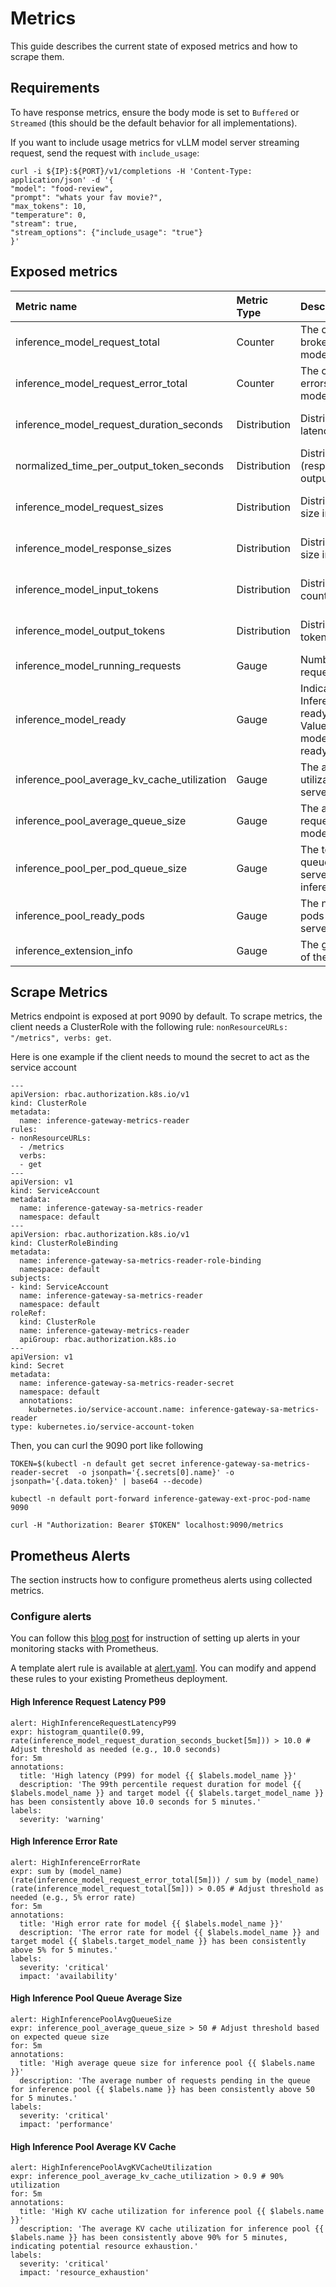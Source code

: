# Metrics

This guide describes the current state of exposed metrics and how to scrape them.

## Requirements

To have response metrics, ensure the body mode is set to `Buffered` or `Streamed` (this should be the default behavior for all implementations).

If you want to include usage metrics for vLLM model server streaming request, send the request with `include_usage`:

```
curl -i ${IP}:${PORT}/v1/completions -H 'Content-Type: application/json' -d '{
"model": "food-review",
"prompt": "whats your fav movie?",
"max_tokens": 10,
"temperature": 0,
"stream": true,
"stream_options": {"include_usage": "true"}
}'
```

## Exposed metrics

| **Metric name**                              | **Metric Type**  | <div style="width:200px">**Description**</div>  | <div style="width:250px">**Labels**</div>                                          | **Status**  |
|:---------------------------------------------|:-----------------|:------------------------------------------------------------------|:-----------------------------------------------------------------------------------|:------------|
| inference_model_request_total                | Counter          | The counter of requests broken out for each model.                | `model_name`=&lt;model-name&gt; <br> `target_model_name`=&lt;target-model-name&gt; | ALPHA       |
| inference_model_request_error_total          | Counter          | The counter of requests errors broken out for each model.         | `model_name`=&lt;model-name&gt; <br> `target_model_name`=&lt;target-model-name&gt; | ALPHA       |
| inference_model_request_duration_seconds     | Distribution     | Distribution of response latency.                                 | `model_name`=&lt;model-name&gt; <br> `target_model_name`=&lt;target-model-name&gt; | ALPHA       |
| normalized_time_per_output_token_seconds     | Distribution     | Distribution of ntpot (response latency per output token)                                 | `model_name`=&lt;model-name&gt; <br> `target_model_name`=&lt;target-model-name&gt; | ALPHA       |
| inference_model_request_sizes                | Distribution     | Distribution of request size in bytes.                            | `model_name`=&lt;model-name&gt; <br> `target_model_name`=&lt;target-model-name&gt; | ALPHA       |
| inference_model_response_sizes               | Distribution     | Distribution of response size in bytes.                           | `model_name`=&lt;model-name&gt; <br> `target_model_name`=&lt;target-model-name&gt; | ALPHA       |
| inference_model_input_tokens                 | Distribution     | Distribution of input token count.                                | `model_name`=&lt;model-name&gt; <br> `target_model_name`=&lt;target-model-name&gt; | ALPHA       |
| inference_model_output_tokens                | Distribution     | Distribution of output token count.                               | `model_name`=&lt;model-name&gt; <br> `target_model_name`=&lt;target-model-name&gt; | ALPHA       |
| inference_model_running_requests                | Gauge     | Number of running requests for each model.             | `model_name`=&lt;model-name&gt;  | ALPHA       |
| inference_model_ready                        | Gauge            | Indicates which InferenceModels are ready to serve by the epp. Value 1 indicates the model is tracked and ready. | `model_name`=&lt;model-name&gt; <br> `pool_name`=&lt;inference-pool-name&gt; | ALPHA       |
| inference_pool_average_kv_cache_utilization  | Gauge            | The average kv cache utilization for an inference server pool.    | `name`=&lt;inference-pool-name&gt;                                                 | ALPHA       |
| inference_pool_average_queue_size            | Gauge            | The average number of requests pending in the model server queue. | `name`=&lt;inference-pool-name&gt;                                                 | ALPHA       |
| inference_pool_per_pod_queue_size            | Gauge            | The total number of queue for each model server pod under the inference pool         | `model_server_pod`=&lt;model-server-pod-name&gt; <br> `name`=&lt;inference-pool-name&gt;                             | ALPHA       |
| inference_pool_ready_pods                    | Gauge            | The number of ready pods for an inference server pool.            | `name`=&lt;inference-pool-name&gt;                                                 | ALPHA       |
| inference_extension_info                     | Gauge            | The general information of the current build.                     | `commit`=&lt;hash-of-the-build&gt; <br> `build_ref`=&lt;ref-to-the-build&gt;        | ALPHA       |


## Scrape Metrics

Metrics endpoint is exposed at port 9090 by default. To scrape metrics, the client needs a ClusterRole with the following rule:
`nonResourceURLs: "/metrics", verbs: get`.

Here is one example if the client needs to mound the secret to act as the service account
```
---
apiVersion: rbac.authorization.k8s.io/v1
kind: ClusterRole
metadata:
  name: inference-gateway-metrics-reader
rules:
- nonResourceURLs:
  - /metrics
  verbs:
  - get
---
apiVersion: v1
kind: ServiceAccount
metadata:
  name: inference-gateway-sa-metrics-reader
  namespace: default
---
apiVersion: rbac.authorization.k8s.io/v1
kind: ClusterRoleBinding
metadata:
  name: inference-gateway-sa-metrics-reader-role-binding
  namespace: default
subjects:
- kind: ServiceAccount
  name: inference-gateway-sa-metrics-reader
  namespace: default
roleRef:
  kind: ClusterRole
  name: inference-gateway-metrics-reader
  apiGroup: rbac.authorization.k8s.io
---
apiVersion: v1
kind: Secret
metadata:
  name: inference-gateway-sa-metrics-reader-secret
  namespace: default
  annotations:
    kubernetes.io/service-account.name: inference-gateway-sa-metrics-reader
type: kubernetes.io/service-account-token
```
Then, you can curl the 9090 port like following
```
TOKEN=$(kubectl -n default get secret inference-gateway-sa-metrics-reader-secret  -o jsonpath='{.secrets[0].name}' -o jsonpath='{.data.token}' | base64 --decode)

kubectl -n default port-forward inference-gateway-ext-proc-pod-name  9090

curl -H "Authorization: Bearer $TOKEN" localhost:9090/metrics
```

## Prometheus Alerts

The section instructs how to configure prometheus alerts using collected metrics.

### Configure alerts

You can follow this [blog post](https://grafana.com/blog/2020/02/25/step-by-step-guide-to-setting-up-prometheus-alertmanager-with-slack-pagerduty-and-gmail/) for instruction of setting up alerts in your monitoring stacks with Prometheus.

A template alert rule is available at [alert.yaml](../../tools/alerts/alert.yaml). You can modify and append these rules to your existing Prometheus deployment.

#### High Inference Request Latency P99

```
alert: HighInferenceRequestLatencyP99
expr: histogram_quantile(0.99, rate(inference_model_request_duration_seconds_bucket[5m])) > 10.0 # Adjust threshold as needed (e.g., 10.0 seconds)
for: 5m
annotations:
  title: 'High latency (P99) for model {{ $labels.model_name }}'
  description: 'The 99th percentile request duration for model {{ $labels.model_name }} and target model {{ $labels.target_model_name }} has been consistently above 10.0 seconds for 5 minutes.'
labels:
  severity: 'warning'
```

#### High Inference Error Rate

```
alert: HighInferenceErrorRate
expr: sum by (model_name) (rate(inference_model_request_error_total[5m])) / sum by (model_name) (rate(inference_model_request_total[5m])) > 0.05 # Adjust threshold as needed (e.g., 5% error rate)
for: 5m
annotations:
  title: 'High error rate for model {{ $labels.model_name }}'
  description: 'The error rate for model {{ $labels.model_name }} and target model {{ $labels.target_model_name }} has been consistently above 5% for 5 minutes.'
labels:
  severity: 'critical'
  impact: 'availability'
```

#### High Inference Pool Queue Average Size

```
alert: HighInferencePoolAvgQueueSize
expr: inference_pool_average_queue_size > 50 # Adjust threshold based on expected queue size
for: 5m
annotations:
  title: 'High average queue size for inference pool {{ $labels.name }}'
  description: 'The average number of requests pending in the queue for inference pool {{ $labels.name }} has been consistently above 50 for 5 minutes.'
labels:
  severity: 'critical'
  impact: 'performance'
```

#### High Inference Pool Average KV Cache

```
alert: HighInferencePoolAvgKVCacheUtilization
expr: inference_pool_average_kv_cache_utilization > 0.9 # 90% utilization
for: 5m
annotations:
  title: 'High KV cache utilization for inference pool {{ $labels.name }}'
  description: 'The average KV cache utilization for inference pool {{ $labels.name }} has been consistently above 90% for 5 minutes, indicating potential resource exhaustion.'
labels:
  severity: 'critical'
  impact: 'resource_exhaustion'
```
